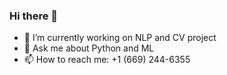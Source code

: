 ### Hi there 👋

<!--
**LivingInABubble/LivingInABubble** is a ✨ _special_ ✨ repository because its `README.md` (this file) appears on your GitHub profile.

Here are some ideas to get you started:

- 😄 Pronouns: ...
- ⚡ Fun fact: ...
- 🤔 I’m looking for help with ...
- 👯 I’m looking to collaborate on ...
- 🌱 I’m currently learning ...
-->

- 🔭 I’m currently working on NLP and CV project
- 💬 Ask me about Python and ML
- 📫 How to reach me: +1 ‪(669) 244-6355‬
